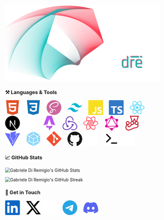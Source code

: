 <!-- Hero Image -->
<img alt="Gabriele Di Remigio's Hero Image" src="./assets/hero-image.png" />
<!---------------->

<!-- Languages & Tools -->

### :hammer_and_pick: Languages & Tools

[![html5](./assets/languages&tools-icons/html5.svg)]()
&nbsp;&nbsp;&nbsp;
[![css3](./assets/languages&tools-icons/css3.svg)]()
&nbsp;&nbsp;&nbsp;
[![sass](./assets/languages&tools-icons/sass.svg)]()
&nbsp;&nbsp;&nbsp;
[![tailwindcss](./assets/languages&tools-icons/tailwindcss.svg)]()
&nbsp;&nbsp;&nbsp;
[![javascript](./assets/languages&tools-icons/javascript.svg)]()
&nbsp;&nbsp;&nbsp;
[![typescript](./assets/languages&tools-icons/typescript.svg)]()
&nbsp;&nbsp;&nbsp;
[![react](./assets/languages&tools-icons/react.svg)]()
&nbsp;&nbsp;&nbsp;
[![nextdotjs](./assets/languages&tools-icons/nextdotjs-light.svg)](https://github.com/gabrielediremigio/gabrielediremigio#gh-light-mode-only)
[![nextdotjs](./assets/languages&tools-icons/nextdotjs-dark.svg)](https://github.com/gabrielediremigio/gabrielediremigio#gh-dark-mode-only)
&nbsp;&nbsp;&nbsp;
[![astro](./assets/languages&tools-icons/astro.svg)]()
&nbsp;&nbsp;&nbsp;
[![redux](./assets/languages&tools-icons/redux.svg)]()
&nbsp;&nbsp;&nbsp;
[![reactquery](./assets/languages&tools-icons/reactquery.svg)]()
&nbsp;&nbsp;&nbsp;
[![graphql](./assets/languages&tools-icons/graphql.svg)]()
&nbsp;&nbsp;&nbsp;
[![jest](./assets/languages&tools-icons/jest.svg)]()
&nbsp;&nbsp;&nbsp;
[![vite](./assets/languages&tools-icons/vite.svg)]()
&nbsp;&nbsp;&nbsp;
[![webpack](./assets/languages&tools-icons/webpack.svg)]()
&nbsp;&nbsp;&nbsp;
[![git](./assets/languages&tools-icons/git.svg)]()
&nbsp;&nbsp;&nbsp;
[![github](./assets/languages&tools-icons/github-light.svg)](https://github.com/gabrielediremigio/gabrielediremigio#gh-light-mode-only)
[![github](./assets/languages&tools-icons/github-dark.svg)](https://github.com/gabrielediremigio/gabrielediremigio#gh-dark-mode-only)
&nbsp;&nbsp;&nbsp;
[![terminal](./assets/languages&tools-icons/terminal-light.svg)](https://github.com/gabrielediremigio/gabrielediremigio#gh-light-mode-only)
[![terminal](./assets/languages&tools-icons/terminal-dark.svg)](https://github.com/gabrielediremigio/gabrielediremigio#gh-dark-mode-only)

<!------------------------->

<!-- GitHub Stats -->

### :chart_with_upwards_trend: GitHub Stats

![Gabriele Di Remigio's GitHub Stats](https://github-readme-stats.vercel.app/api?username=gabrielediremigio&title_color=AE6371&text_color=5D9498&icon_color=AE6371&border_color=5D9498&theme=transparent&border_radius=6&card_width=500&show_icons=true)

![Gabriele Di Remigio's GitHub Streak](https://streak-stats.demolab.com/?user=gabrielediremigio&theme=transparent&border_radius=6&border=5D9498&stroke=5D9498&ring=AE6371&fire=5D9498&currStreakNum=5D9498&sideNums=AE6371&currStreakLabel=5D9498&sideLabels=5D9498&dates=AE6371&card_width=500)

<!------------------>

<!-- Social -->

### :link: Get in Touch

[![linkedin](./assets/social-icons/linkedin.svg)](https://www.linkedin.com/in/gabriele-di-remigio-8548181b0)
&nbsp;&nbsp;&nbsp;
[![x](./assets/social-icons/x-light.svg)](https://x.com/itisdire#gh-light-mode-only)
[![x](./assets/social-icons/x-dark.svg)](https://x.com/itisdire#gh-dark-mode-only)
&nbsp;&nbsp;&nbsp;
[![telegram](./assets//social-icons/telegram.svg)](https://t.me/itisdire)
&nbsp;&nbsp;&nbsp;
[![discord](./assets/social-icons/discord.svg)](https://discordapp.com/users/403692882307055618)
&nbsp;&nbsp;&nbsp;

<!------------>

